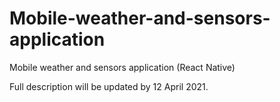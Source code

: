 # Mobile-weather-and-sensors-application
Mobile weather and sensors application (React Native)

Full description will be updated by 12 April 2021.

